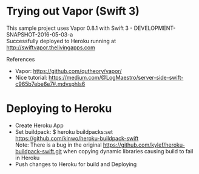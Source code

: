 # Trying out Vapor (Swift 3) 

This sample project uses Vapor 0.8.1 with Swift 3 - DEVELOPMENT-SNAPSHOT-2016-05-03-a   
Successfully deployed to Heroku running at   
http://swiftvapor.thelivingapps.com



References
- Vapor: https://github.com/qutheory/vapor/
- Nice tutorial: https://medium.com/@LogMaestro/server-side-swift-c965b7ebe6e7#.mdvsphls6

# Deploying to Heroku

* Create Heroku App
* Set buildpack: $ heroku buildpacks:set https://github.com/kinwo/heroku-buildpack-swift  
Note: There is a bug in the original https://github.com/kylef/heroku-buildpack-swift.git when copying dynamic libraries causing build to fail in Heroku
* Push changes to Heroku for build and Deploying
